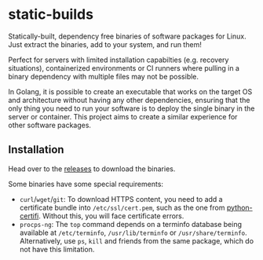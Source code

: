 # static-builds

Statically-built, dependency free binaries of software packages for Linux. Just extract the binaries, add to your system, and run them!

Perfect for servers with limited installation capabilties (e.g. recovery situations), containerized environments or CI runners where pulling in a binary dependency with multiple files may not be possible.

In Golang, it is possible to create an executable that works on the target OS and architecture without having any other dependencies, ensuring that the only thing you need to run your software is to deploy the single binary in the server or container. This project aims to create a similar experience for other software packages.

## Installation

Head over to the [releases](https://github.com/supriyo-biswas/static-builds/releases) to download the binaries.

Some binaries have some special requirements:

* `curl`/`wget`/`git`: To download HTTPS content, you need to add a certificate bundle into `/etc/ssl/cert.pem`, such as the one from [python-certifi](https://raw.githubusercontent.com/certifi/python-certifi/master/certifi/cacert.pem). Without this, you will face certificate errors.
* `procps-ng`: The `top` command depends on a terminfo database being available at `/etc/terminfo`, `/usr/lib/terminfo` or `/usr/share/terminfo`. Alternatively, use `ps`, `kill` and friends from the same package, which do not have this limitation.
